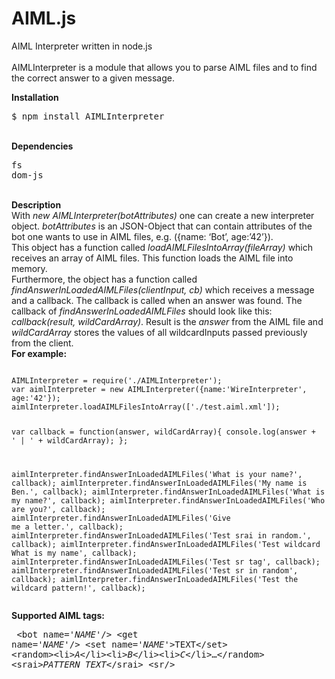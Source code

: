 AIML.js
=======

AIML Interpreter written in node.js<br/>
<br/>
AIMLInterpreter is a module that allows you to parse AIML files and to find the correct answer to a given message.<br/>

<b>Installation</b>
<pre>$ npm install AIMLInterpreter</pre>
<br/>
<b>Dependencies</b><pre>
fs
dom-js</pre>
<br/>
<b>Description</b><br/>
With <i>new AIMLInterpreter(botAttributes)</i> one can create a new interpreter object. <i>botAttributes</i> is an JSON-Object that 
can contain attributes of the bot one wants to use in AIML files, e.g. ({name: ‘Bot’, age:’42’}).<br/>
This object has a function called <i>loadAIMLFilesIntoArray(fileArray)</i> which receives an array of AIML files. 
This function loads the AIML file into memory.<br/>
Furthermore, the object has a function called <i>findAnswerInLoadedAIMLFiles(clientInput, cb)</i> which receives 
a message and a callback. The callback is called when an answer was found. 
The callback of <i>findAnswerInLoadedAIMLFiles</i> should look like this: <i>callback(result, wildCardArray)</i>.
Result is the <i>answer</i> from the AIML file and <i>wildCardArray</i> stores the values of all wildcardInputs passed previously from the client.	
<br/>
<b>For example:</b><br/>
<pre><code>
AIMLInterpreter = require('./AIMLInterpreter');
var aimlInterpreter = new AIMLInterpreter({name:'WireInterpreter', age:'42'});
aimlInterpreter.loadAIMLFilesIntoArray(['./test.aiml.xml']);

var callback = function(answer, wildCardArray){
    console.log(answer + ' | ' + wildCardArray);
};

aimlInterpreter.findAnswerInLoadedAIMLFiles('What is your name?', callback);
aimlInterpreter.findAnswerInLoadedAIMLFiles('My name is Ben.', callback);
aimlInterpreter.findAnswerInLoadedAIMLFiles('What is my name?', callback);
aimlInterpreter.findAnswerInLoadedAIMLFiles('Who are you?', callback);
aimlInterpreter.findAnswerInLoadedAIMLFiles('Give me a letter.', callback);
aimlInterpreter.findAnswerInLoadedAIMLFiles('Test srai in random.', callback);
aimlInterpreter.findAnswerInLoadedAIMLFiles('Test wildcard What is my name', callback);
aimlInterpreter.findAnswerInLoadedAIMLFiles('Test sr tag', callback);
aimlInterpreter.findAnswerInLoadedAIMLFiles('Test sr in random', callback);
aimlInterpreter.findAnswerInLoadedAIMLFiles('Test the wildcard pattern!', callback);
</code></pre>
<b>Supported AIML tags:</b><pre>
\<bot name='<i>NAME</i>'/\>
\<get name='<i>NAME</i>'/\>
\<set name='<i>NAME</i>'>TEXT</set\>
\<random\>\<li\><i>A</i>\</li\>\<li\><i>B</i>\</li\>\<li\><i>C</i>\</li\>…\</random\>
\<srai\><i>PATTERN TEXT</i>\</srai\>
\<sr/\></pre>





